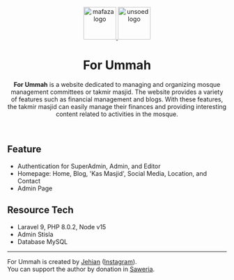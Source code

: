 <p align="center">
  <a href="https://instagram.com/mafaza.pwt">
    <img src="https://i.ibb.co/GJvWXmC/mafaza-circle.png" alt="mafaza logo" width="75" height="75">
  </a>
  <a href="https://instagram.com/unsoedofficial_1963">
    <img src="https://i.ibb.co/Fh4JdJt/unsoed.png" alt="unsoed logo" width="75" height="75">
  </a>
</p>

<h1 align="center">For Ummah</h1>

<span align="center">

**For Ummah** is a website dedicated to managing and organizing mosque management committees or takmir masjid. The website provides a variety of features such as financial management and blogs. With these features, the takmir masjid can easily manage their finances and providing interesting content related to activities in the mosque.

</span>

<br>

## Feature

- Authentication for SuperAdmin, Admin, and Editor
- Homepage: Home, Blog, 'Kas Masjid', Social Media, Location, and Contact
- Admin Page

## Resource Tech

- Laravel 9, PHP 8.0.2, Node v15
- Admin Stisla
- Database MySQL

---

For Ummah is created by [Jehian](https://jehianth.github.io/) ([Instagram](https://instagram.com/jehianth)). <br>
You can support the author by donation in [Saweria](https://saweria.co/jehianth).
